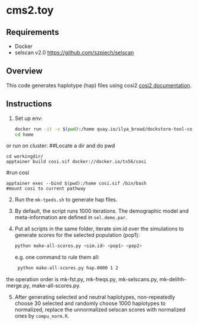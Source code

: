 # cms2.toy

## Requirements
- Docker
- selscan v2.0 https://github.com/szpiech/selscan

## Overview
This code generates haplotype (hap) files using cosi2 [cosi2 documentation](https://software.broadinstitute.org/mpg/cosi2/cosidoc.html).

## Instructions

1. Set up env:
    ```sh
    docker run -it -v $(pwd):/home quay.io/ilya_broad/dockstore-tool-cosi2 /bin/bash
    cd home
    ```
or run on cluster:
##Locate a dir and do pwd
```
cd workingdir/
apptainer build cosi.sif docker://docker.io/tx56/cosi
```

#run cosi
```
apptainer exec --bind $(pwd):/home cosi.sif /bin/bash
#mount cosi to current pathway
```

 
2. Run the `mk-tpeds.sh` to generate hap files.

3. By default, the script runs 1000 iterations. The demographic model and meta-information are defined in `sel.demo.par`.

4. Put all scripts in the same folder, iterate sim.id over the simulations to generate scores for the selected population (pop1):
    ```sh
    python make-all-scores.py <sim.id> <pop1> <pop2>
    ```
    e.g. one command to rule them all:
   ```sh
    python make-all-scores.py hap.0000 1 2
   ```
the operation order is mk-fst.py, mk-freqs.py, mk-selscans.py, mk-delihh-merge.py, make-all-scores.py.

5. After generating selected and neutral haplotypes, non-repeatedly choose 30 selected and randomly choose 1000 haplotypes to normalized, replace the unnormalized selscan scores with normalized ones by `compu_norm.R`.
   
